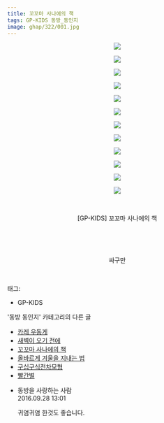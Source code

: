 ```yaml
---
title: 꼬꼬마 사나에의 책
tags: GP-KIDS 동방_동인지
image: ghap/322/001.jpg
---
```

<div class="article">
<p style="text-align: center; clear: none; float: none;"><img src="{{ site.nasurl }}/ghap/322/001.jpg"/></p>
<p style="text-align: center; clear: none; float: none;"><img src="{{ site.nasurl }}/ghap/322/002.jpg"/></p>
<p style="text-align: center; clear: none; float: none;"><img src="{{ site.nasurl }}/ghap/322/003.jpg"/></p>
<p style="text-align: center; clear: none; float: none;"><img src="{{ site.nasurl }}/ghap/322/004.jpg"/></p>
<p style="text-align: center; clear: none; float: none;"><img src="{{ site.nasurl }}/ghap/322/005.jpg"/></p>
<p style="text-align: center; clear: none; float: none;"><img src="{{ site.nasurl }}/ghap/322/006.jpg"/></p>
<p style="text-align: center; clear: none; float: none;"><img src="{{ site.nasurl }}/ghap/322/007.jpg"/></p>
<p style="text-align: center; clear: none; float: none;"><img src="{{ site.nasurl }}/ghap/322/008.jpg"/></p>
<p style="text-align: center; clear: none; float: none;"><img src="{{ site.nasurl }}/ghap/322/009.jpg"/></p>
<p style="text-align: center; clear: none; float: none;"><img src="{{ site.nasurl }}/ghap/322/010.jpg"/></p>
<p style="text-align: center; clear: none; float: none;"><img src="{{ site.nasurl }}/ghap/322/011.jpg"/></p>
<p style="text-align: center; clear: none; float: none;"><img src="{{ site.nasurl }}/ghap/322/012.jpg"/></p>
<p style="text-align: center; clear: none; float: none;"><br/></p>
<p style="text-align: center; clear: none; float: none;">[GP-KIDS] 꼬꼬마 사나에의 책</p>
<p style="text-align: center; clear: none; float: none;"><br/></p>
<p style="text-align: center; clear: none; float: none;"><br/></p>
<p style="text-align: center; clear: none; float: none;">싸구만</p>
<p><br/></p>
</div><div class="tagTrail">
<p>태그: </p>
<ul>
<li>GP-KIDS</li>
</ul>
</div><div class="another">
<p>'동방 동인지' 카테고리의 다른 글</p>
<ul>
<li><a href="/2016-06-20-ghap_326">카레 우동게</a></li>
<li><a href="/2016-06-20-ghap_323">새벽이 오기 전에</a></li>
<li><a href="/2016-06-20-ghap_322">꼬꼬마 사나에의 책</a></li>
<li><a href="/2016-06-20-ghap_321">올바르게 겨울을 지내는 법</a></li>
<li><a href="/2016-06-20-ghap_318">구십구식전차모형</a></li>
<li><a href="/2016-06-20-ghap_317">빨간별</a></li>
</ul>
</div><div class="cb_module cb_fluid">
<div class="cb_wrt cb_profile">
<div class="comment">
<ul>
<li class="cb_thumb_off" id="comment14815561">
<div class="cb_comment_area">
<div class="cb_info_area">
<div class="cb_section">
<span class="cb_nick_name">동방을 사랑하는 사람</span>
</div>
<div class="cb_section">
<span class="cb_date">2016.09.28 13:01 </span>
</div>
</div>
<div class="cb_dsc_comment">
<p class="cb_dsc">
											귀염귀염 한것도 좋습니다.
										</p>
</div>
</div></li>
</ul>
</div>
</div><!-- commentList close -->
</div>